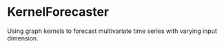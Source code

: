 # KernelForecaster
Using graph kernels to forecast multivariate time series with varying input dimension.
